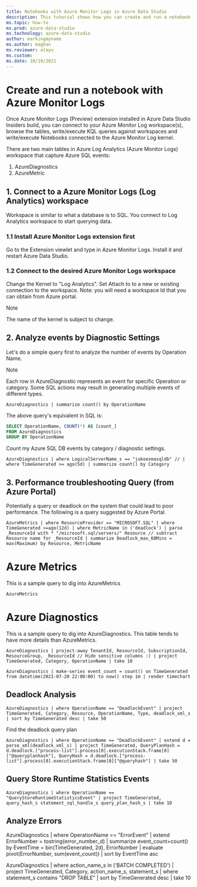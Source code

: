 ```yaml
---
title: Notebooks with Azure Monitor Logs in Azure Data Studio
description: This tutorial shows how you can create and run a notebook with Azure Monitor Logs.
ms.topic: how-to
ms.prod: azure-data-studio
ms.technology: azure-data-studio
author: markingmyname
ms.author: maghan
ms.reviewer: alayu
ms.custom: 
ms.date: 10/19/2021
---
```


# Create and run a notebook with Azure Monitor Logs

Once Azure Monitor Logs (Preview) extension installed in Azure Data Studio Insiders build, you can connect to your Azure Monitor Log workspace(s), browse the tables, write/execute KQL queries against workspaces and write/execute Notebooks connected to the Azure Monitor Log kernel.

There are two main tables in Azure Log Analytics (Azure Monitor Logs) workspace that capture Azure SQL events:

1. AzureDiagnostics
2. AzureMetric

## 1. Connect to a Azure Monitor Logs (Log Analytics) workspace

Workspace is similar to what a database is to SQL. You connect to Log Analytics workspace to start querying data.

### 1.1 Install Azure Monitor Logs extension first

Go to the Extension viewlet and type in Azure Monitor Logs. Install it and restart Azure Data Studio.

### 1.2 Connect to the desired Azure Monitor Logs workspace

Change the Kernel to "Log Analytics". Set Attach to to a new or existing connection to the workspace. Note: you will need a workspace Id that you can obtain from Azure portal.

> [!Note]
> The name of the kernel is subject to change.

## 2. Analyze events by Diagnostic Settings

Let's do a simple query first to analyze the number of events by Operation Name.

> [!Note]
> Each row in AzureDiagnostic represents an event for specific Operation or category. Some SQL actions may result in generating multiple events of different types.

`AzureDiagnostics | summarize count() by OperationName`

The above query's equivalent in SQL is:

```sql
SELECT OperationName, COUNT(*) AS [count_]
FROM AzureDiagnostics
GROUP BY OperationName
```

Count my Azure SQL DB events by category / diagnostic settings.

`AzureDiagnostics | where LogicalServerName_s == "jukoesmasqldb" // | where TimeGenerated >= ago(5d) | summarize count() by Category`

## 3. Performance troubleshooting Query (from Azure Portal)

Potentially a query or deadlock on the system that could lead to poor performance. The following is a query suggested by Azure Portal.

`AzureMetrics | where ResourceProvider == "MICROSOFT.SQL" | where TimeGenerated >=ago(12d) | where MetricName in ('deadlock') | parse _ResourceId with * "/microsoft.sql/servers/" Resource // subtract Resource name for _ResourceId | summarize Deadlock_max_60Mins = max(Maximum) by Resource, MetricName`

# Azure Metrics

This is a sample query to dig into AzureMetrics

`AzureMetrics`

# Azure Diagnostics

This is a sample query to dig into AzureDiagnostics. This table tends to have more details than AzureMetrics.

`AzureDiagnostics | project-away TenantId, ResourceId, SubscriptionId, ResourceGroup, _ResourceId // Hide sensitive columns :) | project TimeGenerated, Category, OperationName | take 10`

`AzureDiagnostics | make-series event_count = count() on TimeGenerated from datetime(2021-07-20 22:00:00) to now() step 1m | render timechart`

## Deadlock Analysis

`AzureDiagnostics | where OperationName == "DeadlockEvent" | project TimeGenerated, Category, Resource, OperationName, Type, deadlock_xml_s | sort by TimeGenerated desc | take 50`

Find the deadlock query plan

`AzureDiagnostics | where OperationName == "DeadlockEvent" | extend d = parse_xml(deadlock_xml_s) | project TimeGenerated, QueryPlanHash = d.deadlock.["process-list"].process[0].executionStack.frame[0]["@queryplanhash"], QueryHash = d.deadlock.["process-list"].process[0].executionStack.frame[0]["@queryhash"] | take 50`

## Query Store Runtime Statistics Events

`AzureDiagnostics | where OperationName == "QueryStoreRuntimeStatisticsEvent" | project TimeGenerated, query_hash_s statement_sql_handle_s query_plan_hash_s | take 10`

## Analyze Errors

AzureDiagnostics
| where OperationName == "ErrorEvent"
| extend ErrorNumber =  tostring(error_number_d) 
| summarize event_count=count() by EventTime = bin(TimeGenerated, 2d),  ErrorNumber
| evaluate pivot(ErrorNumber, sum(event_count))
| sort by EventTime asc

AzureDiagnostics
| where action_name_s in ('BATCH COMPLETED')
| project TimeGenerated, Category, action_name_s, statement_s
| where statement_s contains "DROP TABLE"
| sort by TimeGenerated desc
| take 10